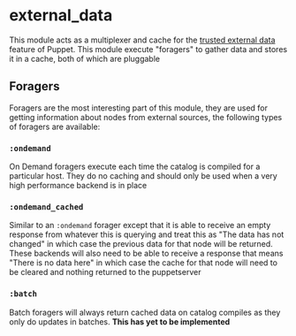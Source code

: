 # external_data

This module acts as a multiplexer and cache for the [trusted external data](https://tickets.puppetlabs.com/browse/PUP-9994) feature of Puppet. This module execute "foragers" to gather data and stores it in a cache, both of which are pluggable

## Foragers

Foragers are the most interesting part of this module, they are used for getting information about nodes from external sources, the following types of foragers are available:

### `:ondemand`

On Demand foragers execute each time the catalog is compiled for a particular host. They do no caching and should only be used when a very high performance backend is in place

### `:ondemand_cached`

Similar to an `:ondemand` forager except that it is able to receive an empty response from whatever this is querying and treat this as "The data has not changed" in which case the previous data for that node will be returned. These backends will also need to be able to receive a response that means "There is no data here" in which case the cache for that node will need to be cleared and nothing returned to the puppetserver

### `:batch`

Batch foragers will always return cached data on catalog compiles as they only do updates in batches. **This has yet to be implemented**

